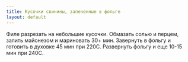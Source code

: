 ```yaml
---
title: Кусочки свинины, запеченные в фольге
layout: default
---
```

Филе разрезать на небольшие кусочки.
Обмазать солью и перцем, залить майонезом и
мариновать 30+ мин. Завернуть в фольгу и готовить
в духовке 45 мин при 220С. Развернуть фольгу и
еще 10-15 мин при 240С.
